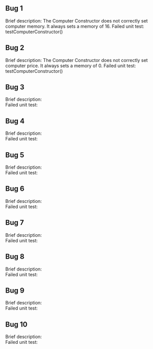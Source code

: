 ## Bug 1
Brief description: The Computer Constructor does not correctly set computer memory. It always sets a memory of 16.
Failed unit test: testComputerConstructor()

## Bug 2
Brief description: The Computer Constructor does not correctly set computer price. It always sets a memory of 0.
Failed unit test: testComputerConstructor()

## Bug 3
Brief description:  
Failed unit test: 

## Bug 4
Brief description:  
Failed unit test: 

## Bug 5
Brief description:  
Failed unit test: 

## Bug 6
Brief description:  
Failed unit test: 

## Bug 7
Brief description:  
Failed unit test: 

## Bug 8
Brief description:  
Failed unit test: 

## Bug 9
Brief description:  
Failed unit test: 

## Bug 10
Brief description:  
Failed unit test: 